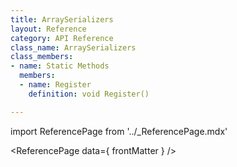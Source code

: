 ```yaml
---
title: ArraySerializers
layout: Reference
category: API Reference
class_name: ArraySerializers
class_members:
- name: Static Methods
  members:
  - name: Register
    definition: void Register()

---
```

import ReferencePage from '../_ReferencePage.mdx'

<ReferencePage data={ frontMatter } />
